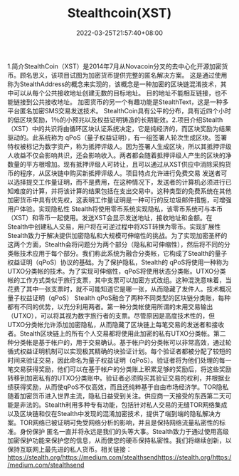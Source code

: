 ﻿---
weight: 
title: "Stealthcoin(XST)"
description: "StealthCoin（XST）是2014年7月从Novacoin分叉的去中心化开源加密货币"
date: 2022-03-25T21:57:40+08:00
lastmod: 2022-03-25T16:45:40+08:00
draft: false
authors: ["Metabd"]
featuredImage: "stealthcoinxst.webp"
link: ""
tags: ["数字代币","Stealthcoin(XST)"]
categories: ["navigation"]
navigation: ["数字代币"]
lightgallery: true
toc: true
pinned: false
recommend: false
recommend1: false
---
1.简介StealthCoin（XST）是2014年7月从Novacoin分叉的去中心化开源加密货币。顾名思义，该项目试图为加密货币提供完整的匿名解决方案。 这是通过使用称为StealthAddress的概念来实现的，该概念是一种加密的区块链混淆技术，其中可以从每个公共接收地址创建无数的目标地址。 目的地址不能相互链接，也不能链接到公共接收地址。 加密货币的另一个有趣功能是StealthText，这是一种多平台匿名加密SMS交易发送技术。 StealthCoin具有公平的分布，具有近四个小时的低区块奖励，1％的小预兆以及权益证明铸造的长期能效。2.项目介绍Stealth（XST）中的共识将由循环区块认证系统决定，它是纯经济的，而区块奖励为结果驱动的。此系统称为 qPoS（量子权益证明），有一组签署人轮次生成区块。签署特权被标记为数字资产，称为抵押评级人。因为签署人生成区块，所以其抵押评级人收益不仅会影响共识，还会影响收入。两者都会随着抵押评级人产生的区块的净数量的平方根增加。现有抵押评级人可转让，且可以通过从XST供应中消除采购货币的程序，从区块链中购买新抵押评级人。项目特点允许进行免费交易
发送者可以选择提交工作量证明，而不是费用，在这种情况下，发送者的计算机必须进行已知难度的计算，并将该计算的结果包括在支出交易中。这种类型的免费系统在其他加密货币中具有优先权，这表明工作量证明是一种可行的反垃圾邮件措施，可增强用户体验。实现隐私性
Stealth将使用零币系统实现隐私，该零币系统可与本币（XST）和零币一起使用。发送XST会显示发送地址，接收地址和金额。在Stealth中创建私人交易，用户将在可逆过程中将XST转换为零币。实现扩展性
Stealth致力于解决提供加密隐私和大规模可伸缩性的挑战。为了实现加密圣杯的这两个方面，Stealth会将问题分为两个部分（隐私和可伸缩性），然后将不同的分类帐技术应用于每个部分。我们称此系统为融合分类帐，它构成了Stealth的量子权益证明（qPoS）协议的基础。为了保护隐私，Stealth的 qPoS将使用一种称为UTXO分类帐的技术。为了实现可伸缩性，qPoS将使用状态分类帐。UTXO分类帐的工作方式类似于旅行支票，其中支票可以加密方式改组。这种混洗意味着，当花费了其中一张支票时，就不可能知道它是哪一张，从而隐藏了发件人。技术概况量子权益证明（qPoS）
Stealth qPoS融合了两种不同类型的区块链分类账，每种都有不同的优势，以充分利用两者。第一种分类帐使用所谓的未用交易输出（UTXO），可以将其视为数字旅行者的支票。尽管原因是高度技术性的，但UTXO分类帐允许添加加密隐私，从而隐藏了区块链上每笔交易的发送者和接收者。Stealth区块链上的所有个人交易都将使用此加密的私有UTXO分类帐。第二种分类帐是基于帐户的，用于交易确认。基于帐户的分类帐可以非常高效，通过轮循式权益证明机制可以实现极其精确的块验证计划。每个验证者都被分配了较短的时间来验证交易，因此命名为量子权益证明（qPoS）。验证者将为他们处理的每一笔交易获得奖励，他们可以在基于帐户的分类账上积累足够的奖励后，将这些奖励转移到加密私有的UTXO分类账中。验证者必须购买其验证交易的权利，并根据业绩获得奖励，从而使qPoS不仅高效，而且还纯粹基于自由市场经济学。TOR隐私
随着加密货币进入世界主流，隐私日益受到关注。供应商一天接受的东西第二天可能是非法的。Stealth利用多种专有功能，包括针对私人交易的无缝TOR网络集成以及区块链和仅在Stealth中发现的混淆加密技术，提供了端到端的隐私解决方案。TOR网络已被证明可免受网络分析的影响，并且是保持网络流量私密性的标准。身份保护
匿名一直并将永远是我们的头等大事。Stealth致力于通过使用高级加密保护功能来保护您的信息，从而使您的硬币保持私密性。我们将继续创新，以保持互联网上最先进的私人货币。相关链接：https://stealth.org/https://medium.com/stealthsendhttps://stealth.org/https://medium.com/stealthsend
